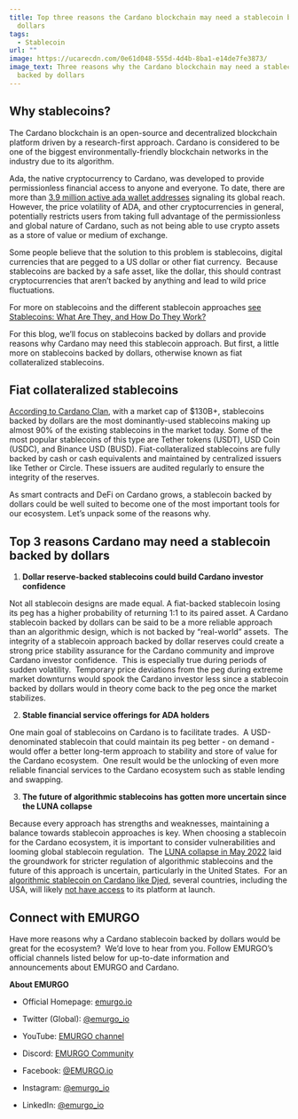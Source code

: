 ```yaml
---
title: Top three reasons the Cardano blockchain may need a stablecoin backed by
  dollars
tags:
  - Stablecoin
url: ""
image: https://ucarecdn.com/0e61d048-555d-4d4b-8ba1-e14de7fe3873/
image_text: Three reasons why the Cardano blockchain may need a stablecoin
  backed by dollars
---
```


## Why stablecoins?

The Cardano blockchain is an open-source and decentralized blockchain platform driven by a research-first approach. Cardano is considered to be one of the biggest environmentally-friendly blockchain networks in the industry due to its algorithm.

Ada, the native cryptocurrency to Cardano, was developed to provide permissionless financial access to anyone and everyone. To date, there are more than [3.9 million active ada wallet addresses](https://messari.io/asset/cardano/metrics/all) signaling its global reach. However, the price volatility of ADA, and other cryptocurrencies in general, potentially restricts users from taking full advantage of the permissionless and global nature of Cardano, such as not being able to use crypto assets as a store of value or medium of exchange.

Some people believe that the solution to this problem is stablecoins, digital currencies that are pegged to a US dollar or other fiat currency.  Because stablecoins are backed by a safe asset, like the dollar, this should contrast cryptocurrencies that aren’t backed by anything and lead to wild price fluctuations. 

For more on stablecoins and the different stablecoin approaches [see Stablecoins: What Are They, and How Do They Work?](https://cardanoclan.com/news/stablecoins-what-are-they-and-how-do-they-work)

For this blog, we’ll focus on stablecoins backed by dollars and provide reasons why Cardano may need this stablecoin approach. But first, a little more on stablecoins backed by dollars, otherwise known as fiat collateralized stablecoins.

## Fiat collateralized stablecoins

[According to Cardano Clan](https://cardanoclan.com/news/stablecoins-what-are-they-and-how-do-they-work), with a market cap of $130B+, stablecoins backed by dollars are the most dominantly-used stablecoins making up almost 90% of the existing stablecoins in the market today. Some of the most popular stablecoins of this type are Tether tokens (USDT), USD Coin (USDC), and Binance USD (BUSD). Fiat-collateralized stablecoins are fully backed by cash or cash equivalents and maintained by centralized issuers like Tether or Circle. These issuers are audited regularly to ensure the integrity of the reserves.

As smart contracts and DeFi on Cardano grows, a stablecoin backed by dollars could be well suited to become one of the most important tools for our ecosystem. Let’s unpack some of the reasons why.

## Top 3 reasons Cardano may need a stablecoin backed by dollars

1.  **Dollar reserve-backed stablecoins could build Cardano investor confidence** 
    

Not all stablecoin designs are made equal. A fiat-backed stablecoin losing its peg has a higher probability of returning 1:1 to its paired asset. A Cardano stablecoin backed by dollars can be said to be a more reliable approach than an algorithmic design, which is not backed by “real-world” assets.  The integrity of a stablecoin approach backed by dollar reserves could create a strong price stability assurance for the Cardano community and improve Cardano investor confidence.  This is especially true during periods of sudden volatility.  Temporary price deviations from the peg during extreme market downturns would spook the Cardano investor less since a stablecoin backed by dollars would in theory come back to the peg once the market stabilizes.  

2.  **Stable financial service offerings for ADA holders**
    

One main goal of stablecoins on Cardano is to facilitate trades.  A USD-denominated stablecoin that could maintain its peg better - on demand - would offer a better long-term approach to stability and store of value for the Cardano ecosystem.  One result would be the unlocking of even more reliable financial services to the Cardano ecosystem such as stable lending and swapping.

3.  **The future of algorithmic stablecoins has gotten more uncertain since the LUNA collapse**
    

Because every approach has strengths and weaknesses, maintaining a balance towards stablecoin approaches is key. When choosing a stablecoin for the Cardano ecosystem, it is important to consider vulnerabilities and looming global stablecoin regulation.  The [LUNA collapse in May 2022](https://cointelegraph.com/news/breaking-terra-blockchain-officially-halted-following-luna-price-collapse) laid the groundwork for stricter regulation of algorithmic stablecoins and the future of this approach is uncertain, particularly in the United States.  For an [algorithmic stablecoin on Cardano like Djed](https://www.cardanocube.io/projects/djed), several countries, including the USA, will likely [not have access](https://cotinetwork.medium.com/djed-frequently-asked-questions-f636735be76) to its platform at launch. 

## Connect with EMURGO 

Have more reasons why a Cardano stablecoin backed by dollars would be great for the ecosystem?  We’d love to hear from you. Follow EMURGO’s official channels listed below for up-to-date information and announcements about EMURGO and Cardano.

**About EMURGO**

*   Official Homepage: [emurgo.io](//emurgo.io)
    
*   Twitter (Global): [@emurgo\_io](https://twitter.com/emurgo_io)
    
*   YouTube: [EMURGO channel](https://www.youtube.com/channel/UCgFQ0hHuPO1QDcyP6t9KZTQ)
    
*   Discord: [EMURGO Community](https://discord.com/invite/AWEp2SG437)
    
*   Facebook: [@](https://www.facebook.com/emurgo.io/)[EMURGO.io](//EMURGO.io)
    
*   Instagram: [@emurgo\_io](https://www.instagram.com/emurgo_io/)
    
*   LinkedIn: [@emurgo\_io](https://www.linkedin.com/company/emurgo_io/)

